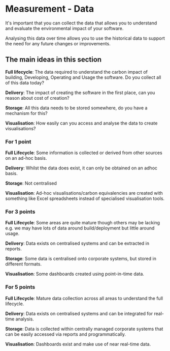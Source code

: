 # Measurement - Data

It's important that you can collect the data that allows you to understand and evaluate the environmental impact of your software.

Analysing this data over time allows you to use the historical data to support the need for any future changes or improvements.

## The main ideas in this section

**Full lifecycle**: The data required to understand the carbon impact of building, Developing, Operating and Usage the software. Do you collect all of this data today?

**Delivery**: The impact of creating the software in the first place, can you reason about cost of creation?

**Storage**: All this data needs to be stored somewhere, do you have a mechanism for this?

**Visualisation**: How easily can you access and analyse the data to create visualisations?

### For 1 point

**Full Lifecycle**: Some information is collected or derived from other sources on an ad-hoc basis.

**Delivery**: Whilst the data does exist, it can only be obtained on an adhoc basis.

**Storage**: Not centralised

**Visualisation**: Ad-hoc visualisations/carbon equivalencies are created with something like Excel spreadsheets instead of specialised visualisation tools.

### For 3 points

**Full Lifecycle**: Some areas are quite mature though others may be lacking e.g. we may have lots of data around build/deployment but little around usage.

**Delivery**: Data exists on centralised systems and can be extracted in reports.

**Storage**: Some data is centralised onto corporate systems, but stored in different formats.

**Visualisation**: Some dashboards created using point-in-time data.

### For 5 points

**Full Lifecycle**: Mature data collection across all areas to understand the full lifecycle.

**Delivery**: Data exists on centralised systems and can be integrated for real-time analysis.

**Storage**: Data is collected within centrally managed corporate systems that can be easily accessed via reports and programmatically.

**Visualisation**: Dashboards exist and make use of near real-time data.
